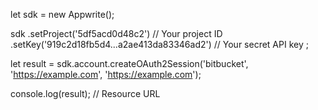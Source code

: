 let sdk = new Appwrite();

sdk
    .setProject('5df5acd0d48c2') // Your project ID
    .setKey('919c2d18fb5d4...a2ae413da83346ad2') // Your secret API key
;

let result = sdk.account.createOAuth2Session('bitbucket', 'https://example.com', 'https://example.com');

console.log(result); // Resource URL
